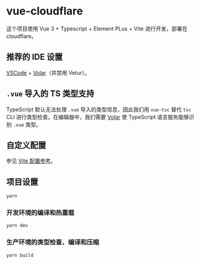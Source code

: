 # vue-cloudflare

这个项目使用 Vue 3 + Typescript + Element PLus + Vite 进行开发，部署在cloudflare。

## 推荐的 IDE 设置

[VSCode](https://code.visualstudio.com/) + [Volar](https://marketplace.visualstudio.com/items?itemName=Vue.volar)（并禁用 Vetur）。

## `.vue` 导入的 TS 类型支持

TypeScript 默认无法处理 `.vue` 导入的类型信息，因此我们用 `vue-tsc` 替代 `tsc` CLI 进行类型检查。在编辑器中，我们需要 [Volar](https://marketplace.visualstudio.com/items?itemName=Vue.volar) 使 TypeScript 语言服务能够识别 `.vue` 类型。

## 自定义配置

参见 [Vite 配置参考](https://vite.dev/config/)。

## 项目设置

```sh
yarn
```

### 开发环境的编译和热重载

```sh
yarn dev
```

### 生产环境的类型检查、编译和压缩

```sh
yarn build
```
